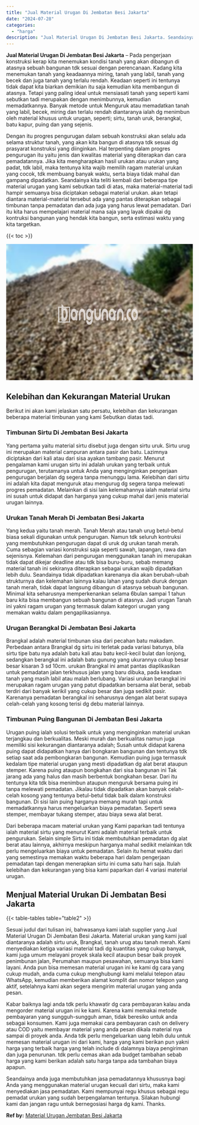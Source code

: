 ```yaml
---
title: "Jual Material Urugan Di Jembatan Besi Jakarta"
date: "2024-07-28"
categories: 
  - "harga"
description: "Jual Material Urugan Di Jembatan Besi Jakarta. Seandainya anda juga membutuhkan jasa pemadatannya khususnya bagi Anda yang menggunakan material urugan kecual..."
---
```


**Jual Material Urugan Di Jembatan Besi Jakarta** – Pada pengerjaan konstruksi kerap kita menemukan kondisi tanah yang akan dibangun di atasnya sebuah bangunan tdk sesuai dengan perencanaan. Kadang kita menemukan tanah yang keadaannya miring, tanah yang labil, tanah yang becek dan juga tanah yang terlalu rendah. Keadaan seperti ini tentunya tidak dapat kita biarkan demikian itu saja kemudian kita membangun di atasnya. Tetapi yang paling ideal untuk mensiasati tanah yang seperti kami sebutkan tadi merupakan dengan menimbunnya, kemudian memadatkannya. Banyak metode untuk Menguruk atau memadatkan tanah yang labil, becek, miring dan terlalu rendah diantaranya ialah dg menimbun oleh material khusus untuk urugan, seperti; sirtu, tanah uruk, berangkal, batu kapur, puing dan yang sejenis.

Dengan itu progres pengurugan dalam sebuah konstruksi akan selalu ada selama struktur tanah, yang akan kita bangun di atasnya tdk sesuai dg prasyarat konstruksi yang diinginkan. Hal terpenting dalam progres pengurugan itu yaitu jenis dan kwalitas material yang diterapkan dan cara pemadatannya. Jika kita mengharapkan hasil urukan atau urukan yang padat, tdk labil, maka tentunya kita wajib memilih ragam material urukan yang cocok, tdk membuang banyak waktu, serta biaya tidak mahal dan gampang dipadatkan. Seandainya kita teliti kembali dari beberapa tipe material urugan yang kami sebutkan tadi di atas, maka material-material tadi hampir semuanya bisa diciptakan sebagai material urukan. akan tetapi diantara material-material tersebut ada yang pantas diterapkan sebagai timbunan tanpa pemadatan dan ada juga yang harus lewat pemadatan. Dari itu kita harus mempelajari material mana saja yang layak dipakai dg kontruksi bangunan yang hendak kita bangun, serta estimasi waktu yang kita targetkan.

{{< toc >}}

![Jual Material Urugan Di Jembatan Besi Jakarta](/images/jual-urugan-44.png)

## Kelebihan dan Kekurangan Material Urukan

Berikut ini akan kami jelaskan satu persatu, kelebihan dan kekurangan beberapa material timbunan yang kami Sebutkan diatas tadi.

### Timbunan Sirtu Di Jembatan Besi Jakarta

Yang pertama yaitu material sirtu disebut juga dengan sirtu uruk. Sirtu urug ini merupakan material campuran antara pasir dan batu. Lazimnya diciptakan dari kali atau dari sisa ayakan tambang pasir. Menurut pengalaman kami urugan sirtu ini adalah urukan yang terbaik untuk pengurugan, terutamanya untuk Anda yang menginginkan pengerjaan pengurugan berjalan dg segera tanpa menunggu lama. Kelebihan dari sirtu ini adalah kita dapat menguruk atau mengurug dg segera tanpa melewati progres pemadatan. Melainkan di sisi lain kelemahannya ialah material sirtu ini susah untuk didapat dan harganya yang cukup mahal dari jenis material urugan lainnya.

### Urukan Tanah Merah Di Jembatan Besi Jakarta

Yang kedua yaitu tanah merah. Tanah Merah atau tanah urug betul-betul biasa sekali digunakan untuk pengurugan. Namun tdk seluruh kontruksi yang membutuhkan pengurugan dapat di uruk dg urukan tanah merah. Cuma sebagian variasi konstruksi saja seperti sawah, lapangan, rawa dan sejenisnya. Kelemahan dari pengurugan menggunakan tanah ini merupakan tidak dapat dikejar deadline atau tdk bisa buru-buru, sebab memang material tanah ini sekiranya diterapkan sebagai urukan wajib dipadatkan lebih dulu. Seandainya tidak dipadatkan karenanya dia akan berubah-ubah strukturnya dan kelemahan lainnya kalau lahan yang sudah diuruk dengan tanah merah, tidak dapat langsung dibangun di atasnya sebuah bangunan. Minimal kita seharusnya memperkenankan selama 6bulan sampai 1 tahun baru kita bisa membangun sebuah bangunan di atasnya. Jadi urugan Tanah ini yakni ragam urugan yang termasuk dalam kategori urugan yang memakan waktu dalam pengaplikasiannya.

### Urugan Berangkal Di Jembatan Besi Jakarta

Brangkal adalah material timbunan sisa dari pecahan batu makadam. Perbedaan antara Brangkal dg sirtu ini terletak pada variasi batunya, bila sirtu tipe batu nya adalah batu kali atau batu kecil-kecil bulat dan lonjong, sedangkan berangkal ini adalah batu gunung yang ukurannya cukup besar besar kisaran 3 sd 10cm. urukan Brangkal ini amat pantas diaplikasikan untuk pemadatan jalan terkhusus jalan yang baru dibuka, pada keadaan tanah yang masih labil atau malah berlubang. Variasi urukan berangkal ini merupakan ragam urugan yang patut dipadatkan bersama alat berat, sebab terdiri dari banyak kerikil yang cukup besar dan juga sedikit pasir. Karenanya pemadatan berangkal ini seharusnya dengan alat berat supaya celah-celah yang kosong terisi dg debu material lainnya.

### Timbunan Puing Bangunan Di Jembatan Besi Jakarta

Urugan puing ialah solusi terbaik untuk yang menginginkan material urukan terjangkau dan berkualitas. Meski murah dan berkualitas namun juga memiliki sisi kekurangan diantaranya adalah; Susah untuk didapat karena puing dapat didapatkan hanya dari bongkaran bangunan dan tentunya tdk setiap saat ada pembongkaran bangunan. Kemudian puing juga termasuk kedalam tipe material urugan yang mesti dipadatkan dg alat berat ataupun stemper. Karena puing ataupun bongkahan dari sisa bangunan ini Tak jarang ada yang halus dan masih berbentuk bongkahan besar. Dari itu tentunya kita tdk bisa menimbun ataupun menguruk bersama puing ini tanpa melewati pemadatan. Jikalau tidak dipadatkan akan banyak celah-celah kosong yang tentunya betul-betul tidak baik dalam konstruksi bangunan. Di sisi lain puing harganya memang murah tapi untuk memadatkannya harus mengeluarkan biaya pemadatan. Seperti sewa stemper, membayar tukang stemper, atau biaya sewa alat berat.

Dari beberapa macam material urukan yang Kami paparkan tadi tentunya ialah material sirtu yang menurut Kami adalah material terbaik untuk pengurukan. Selain simple Sirtu ini tidak membutuhkan pemadatan dg alat berat atau lainnya, akhirnya meskipun harganya mahal sedikit melainkan tdk perlu mengeluarkan biaya untuk pemadatan. Selain itu hemat waktu dari yang semestinya memakan waktu beberapa hari dalam pengerjaan pemadatan tapi dengan menerapkan sirtu ini cuma satu hari saja. Itulah kelebihan dan kekurangan yang bisa kami paparkan dari 4 variasi material urugan.

## Menjual Material Urukan Di Jembatan Besi Jakarta

{{< table-tables table="table2" >}}

Sesuai judul dari tulisan ini, bahwasanya kami ialah supplier yang Jual Material Urugan Di Jembatan Besi Jakarta. Material urukan yang kami jual diantaranya adalah sirtu uruk, Brangkal, tanah urug atau tanah merah. Kami menyediakan ketiga variasi material tadi dg kuantitas yang cukup banyak, kami juga umum melayani proyek skala kecil ataupun besar baik proyek penimbunan jalan, Perumahan maupun pesawahan, semuanya bisa kami layani. Anda pun bisa memesan material urugan ini ke kami dg cara yang cukup mudah, anda cuma cukup menghubungi kami melalui telepon atau WhatsApp, kemudian memberikan alamat komplit dan nomor telepon yang aktif, setelahnya kami akan segera mengirim material urugan yang anda pesan.

Kabar baiknya lagi anda tdk perlu khawatir dg cara pembayaran kalau anda mengorder material urugan ini ke kami. Karena kami memakai metode pembayaran yang sungguh-sungguh aman, tidak beresiko untuk anda sebagai konsumen. Kami juga memakai cara pembayaran cash on delivery atau COD yaitu membayar material yang anda pesan dikala material nya sampai di proyek anda. Anda tdk perlu mengeluarkan uang lebih dulu untuk memesan material urugan ini dari kami, harga yang kami berikan pun yakni harga yang terbaik harga yang telah include di dalamnya biaya pengiriman dan juga penurunan. tdk perlu cemas akan ada budget tambahan sebab harga yang kami berikan adalah satu harga tanpa ada tambahan biaya apapun.

Seandainya anda juga membutuhkan jasa pemadatannya khususnya bagi Anda yang menggunakan material urugan kecuali dari sirtu, maka kami menyediakan jasa pemadatan. Kami mempunyai regu khusus sebagai regu pemadat urukan yang sudah berpengalaman tentunya. Silakan hubungi kami dan jangan ragu untuk bernegosiasi harga dg kami. Thanks.

**Ref by:** [Material Urugan Jembatan Besi Jakarta](https://id.wikipedia.org/wiki/Material)
